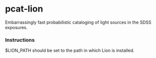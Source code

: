 # pcat-lion
Embarrassingly fast probabilistic cataloging of light sources in the SDSS exposures.

### Instructions
$LION_PATH should be set to the path in which Lion is installed.
